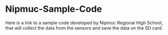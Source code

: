 # Nipmuc-Sample-Code
Here is a link to a sample code developed by Nipmuc Regional High School, that will collect the data from the sensors and save the data on the SD card.
